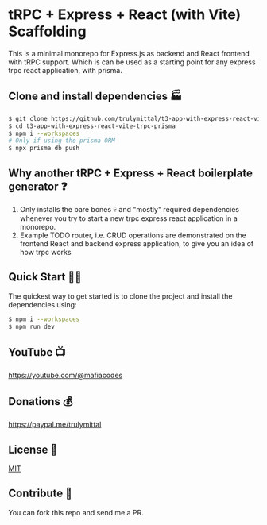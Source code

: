 # tRPC + Express + React (with Vite) Scaffolding

This is a minimal monorepo for Express.js as backend and React frontend with tRPC support. Which is can be used as a starting point for any express trpc react application, with prisma.

## Clone and install dependencies 🏭

```bash
$ git clone https://github.com/trulymittal/t3-app-with-express-react-vite-trpc-prisma.git
$ cd t3-app-with-express-react-vite-trpc-prisma
$ npm i --workspaces
# Only if using the prisma ORM
$ npx prisma db push
```

## Why another tRPC + Express + React boilerplate generator ❓

1. Only installs the bare bones 💀 and "mostly" required dependencies whenever you try to start a new trpc express react application in a monorepo.
2. Example TODO router, i.e. CRUD operations are demonstrated on the frontend React and backend express application, to give you an idea of how trpc works

## Quick Start 🏃‍♂️

The quickest way to get started is to clone the project and install the dependencies using:

```bash
$ npm i --workspaces
$ npm run dev
```


## YouTube 📺

https://youtube.com/@mafiacodes

## Donations 💰

https://paypal.me/trulymittal

## License 🎫

[MIT](LICENSE)

## Contribute 🤝

You can fork this repo and send me a PR.

